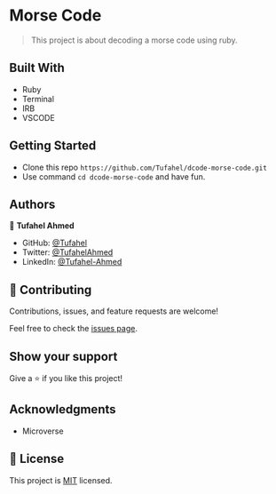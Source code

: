 # Morse Code

> This project is about decoding a morse code using ruby.

## Built With

- Ruby
- Terminal
- IRB
- VSCODE

## Getting Started

- Clone this repo `https://github.com/Tufahel/dcode-morse-code.git`
- Use command `cd dcode-morse-code` and have fun.

## Authors

👤 **Tufahel Ahmed**

- GitHub: [@Tufahel](https://github.com/Tufahel)
- Twitter: [@TufahelAhmed](https://twitter.com/TufahelAhmed)
- LinkedIn: [@Tufahel-Ahmed](https://www.linkedin.com/in/tufahel-ahmed/)


## 🤝 Contributing

Contributions, issues, and feature requests are welcome!

Feel free to check the [issues page](../../issues/).

## Show your support

Give a ⭐️ if you like this project!

## Acknowledgments

- Microverse

## 📝 License

This project is [MIT](./MIT.md) licensed.